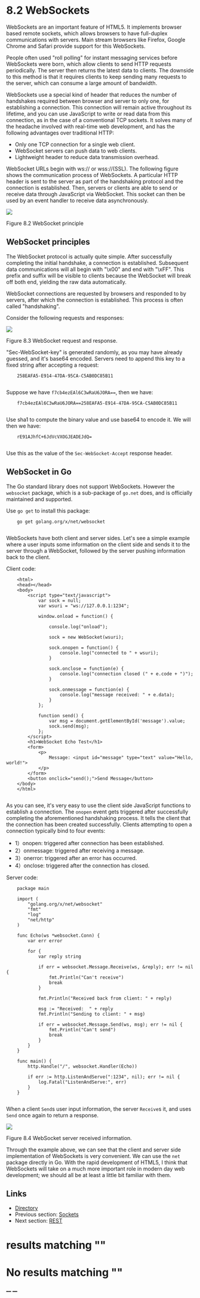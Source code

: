 
# 8.2 WebSockets

WebSockets are an important feature of HTML5. It implements browser based remote sockets, which allows browsers to have full-duplex communications with servers. Main stream browsers like Firefox, Google Chrome and Safari provide support for this WebSockets.

People often used "roll polling" for instant messaging services before WebSockets were born, which allow clients to send HTTP requests periodically. The server then returns the latest data to clients. The downside to this method is that it requires clients to keep sending many requests to the server, which can consume a large amount of bandwidth.

WebSockets use a special kind of header that reduces the number of handshakes required between browser and server to only one, for establishing a connection. This connection will remain active throughout its lifetime, and you can use JavaScript to write or read data from this connection, as in the case of a conventional TCP sockets. It solves many of the headache involved with real-time web development, and has the following advantages over traditional HTTP:

  * Only one TCP connection for a single web client.
  * WebSocket servers can push data to web clients.
  * Lightweight header to reduce data transmission overhead.



WebSocket URLs begin with ws:// or wss://(SSL). The following figure shows the communication process of WebSockets. A particular HTTP header is sent to the server as part of the handshaking protocol and the connection is established. Then, servers or clients are able to send or receive data through JavaScript via WebSocket. This socket can then be used by an event handler to receive data asynchronously.

![](images/8.2.websocket.png?raw=true)

Figure 8.2 WebSocket principle

## WebSocket principles

The WebSocket protocol is actually quite simple. After successfully completing the initial handshake, a connection is established. Subsequent data communications will all begin with "\x00" and end with "\xFF". This prefix and suffix will be visible to clients because the WebSocket will break off both end, yielding the raw data automatically.

WebSocket connections are requested by browsers and responded to by servers, after which the connection is established. This process is often called "handshaking". 

Consider the following requests and responses:

![](images/8.2.websocket2.png?raw=true)

Figure 8.3 WebSocket request and response.

"Sec-WebSocket-key" is generated randomly, as you may have already guessed, and it's base64 encoded. Servers need to append this key to a fixed string after accepting a request:
``` 
    258EAFA5-E914-47DA-95CA-C5AB0DC85B11
    
```

Suppose we have `f7cb4ezEAl6C3wRaU6JORA==`, then we have:
``` 
    f7cb4ezEAl6C3wRaU6JORA==258EAFA5-E914-47DA-95CA-C5AB0DC85B11
    
```

Use sha1 to compute the binary value and use base64 to encode it. We will then we have:
``` 
    rE91AJhfC+6JdVcVXOGJEADEJdQ=
    
```

Use this as the value of the `Sec-WebSocket-Accept` response header.

## WebSocket in Go

The Go standard library does not support WebSockets. However the `websocket` package, which is a sub-package of `go.net` does, and is officially maintained and supported.

Use `go get` to install this package:
``` 
    go get golang.org/x/net/websocket
    
```

WebSockets have both client and server sides. Let's see a simple example where a user inputs some information on the client side and sends it to the server through a WebSocket, followed by the server pushing information back to the client.

Client code:
``` 
    <html>
    <head></head>
    <body>
        <script type="text/javascript">
            var sock = null;
            var wsuri = "ws://127.0.0.1:1234";
    
            window.onload = function() {
    
                console.log("onload");
    
                sock = new WebSocket(wsuri);
    
                sock.onopen = function() {
                    console.log("connected to " + wsuri);
                }
    
                sock.onclose = function(e) {
                    console.log("connection closed (" + e.code + ")");
                }
    
                sock.onmessage = function(e) {
                    console.log("message received: " + e.data);
                }
            };
    
            function send() {
                var msg = document.getElementById('message').value;
                sock.send(msg);
            };
        </script>
        <h1>WebSocket Echo Test</h1>
        <form>
            <p>
                Message: <input id="message" type="text" value="Hello, world!">
            </p>
        </form>
        <button onclick="send();">Send Message</button>
    </body>
    </html>
    
```

As you can see, it's very easy to use the client side JavaScript functions to establish a connection. The `onopen` event gets triggered after successfully completing the aforementioned handshaking process. It tells the client that the connection has been created successfully. Clients attempting to open a connection typically bind to four events:

  * 1）onopen: triggered after connection has been established.
  * 2）onmessage: triggered after receiving a message.
  * 3）onerror: triggered after an error has occurred.
  * 4）onclose: triggered after the connection has closed.



Server code:
``` 
    package main
    
    import (
        "golang.org/x/net/websocket"
        "fmt"
        "log"
        "net/http"
    )
    
    func Echo(ws *websocket.Conn) {
        var err error
    
        for {
            var reply string
    
            if err = websocket.Message.Receive(ws, &reply); err != nil {
                fmt.Println("Can't receive")
                break
            }
    
            fmt.Println("Received back from client: " + reply)
    
            msg := "Received:  " + reply
            fmt.Println("Sending to client: " + msg)
    
            if err = websocket.Message.Send(ws, msg); err != nil {
                fmt.Println("Can't send")
                break
            }
        }
    }
    
    func main() {
        http.Handle("/", websocket.Handler(Echo))
    
        if err := http.ListenAndServe(":1234", nil); err != nil {
            log.Fatal("ListenAndServe:", err)
        }
    }
    
```

When a client `Send`s user input information, the server `Receive`s it, and uses `Send` once again to return a response.

![](images/8.2.websocket3.png?raw=true)

Figure 8.4 WebSocket server received information.

Through the example above, we can see that the client and server side implementation of WebSockets is very convenient. We can use the `net` package directly in Go. With the rapid development of HTML5, I think that WebSockets will take on a much more important role in modern day web development; we should all be at least a little bit familiar with them.

## Links

  * [Directory](preface.md)
  * Previous section: [Sockets](08.1.md)
  * Next section: [REST](08.3.md)

#  results matching ""




# No results matching ""

[ __](08.1.md) [ __](08.3.md)
